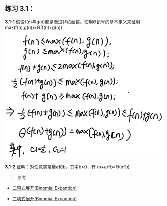 ## 练习 3.1：

**3.1-1** 假设f(n)与g(n)都是渐进非负函数。使用Θ记号的基本定义来证明max(f(n),g(n))=Θ(f(n)+g(n))

![theta](../attach/clrs-e-3-1-1.png)

**3.1-2** 证明：对任意实常量a和b，其中b>0，有 (n+a)^b=Θ(n^b)

> 参考
- [二项式展开(Binomial Expantion)](https://www.shuxuele.com/algebra/binomial-theorem.html)

- [二项式展开(Binomial Expantion)](https://studywell.com/maths/pure-maths/sequences-series/binomial-expansion/)